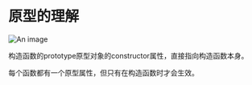 # 原型的理解

![An image](/img/proto.png)

构造函数的prototype原型对象的constructor属性，直接指向构造函数本身。

每个函数都有一个原型属性，但只有在构造函数时才会生效。